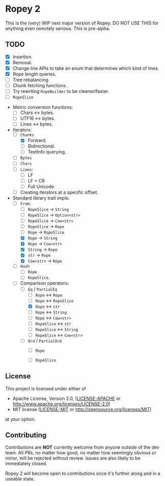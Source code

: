 # Ropey 2

This is the (very) WIP next major version of Ropey.  DO NOT USE THIS for anything even remotely serious.  This is pre-alpha.

## TODO

- [x] Insertion.
- [x] Removal.
- [x] Change line APIs to take an enum that determines which kind of lines.
- [x] Rope length queries.
- [ ] Tree rebalancing.
- [ ] Chunk fetching functions.
- [ ] Try rewriting `RopeBuilder` to be cleaner/faster.
- [ ] `RopeSlice`
- Metric conversion functions:
  - [ ] Chars <-> bytes.
  - [ ] UTF16 <-> bytes.
  - [ ] Lines <-> bytes.
- Iterators:
  - [ ] `Chunks`
    - [x] Forward.
    - [ ] Bidirectional.
    - [ ] TextInfo querying.
  - [ ] `Bytes`
  - [ ] `Chars`
  - [ ] `Lines`:
    - [ ] LF
    - [ ] LF + CR
    - [ ] Full Unicode
  - [ ] Creating iterators at a specific offset.
- Standard library trait impls:
  - [ ] `From`:
    - [ ] `RopeSlice` -> `String`
    - [ ] `RopeSlice` -> `Option<str>`
    - [ ] `RopeSlice` -> `Cow<str>`
    - [ ] `RopeSlice` -> `Rope`
    - [ ] `Rope` -> `RopeSlice`
    - [x] `Rope` -> `String`
    - [x] `Rope` -> `Cow<str>`
    - [x] `String` -> `Rope`
    - [x] `str` -> `Rope`
    - [x] `Cow<str>` -> `Rope`
  - [ ] `Hash`
    - [ ] `Rope`
    - [ ] `RopeSlice`.
  - [ ] Comparison operators:
    - [ ] `Eq` / `PartialEq`
      - [ ] `Rope` <-> `Rope`
      - [ ] `Rope` <-> `RopeSlice`
      - [x] `Rope` <-> `str`
      - [ ] `Rope` <-> `String`
      - [ ] `Rope` <-> `Cow<str>`
      - [ ] `RopeSlice` <-> `str`
      - [ ] `RopeSlice` <-> `String`
      - [ ] `RopeSlice` <-> `Cow<str>`
    - [ ] `Ord` / `PartialOrd`
      - [ ] `Rope`
      - [ ] `RopeSlice`


## License

This project is licensed under either of

 * Apache License, Version 2.0, ([LICENSE-APACHE](LICENSE-APACHE) or
   http://www.apache.org/licenses/LICENSE-2.0)
 * MIT license ([LICENSE-MIT](LICENSE-MIT) or
   http://opensource.org/licenses/MIT)

at your option.


## Contributing

Contributions are **NOT** currently welcome from anyone outside of the dev team.  All PRs, no matter how good, no matter how seemingly obvious or minor, will be rejected without review.  Issues are also likely to be immediately closed.

Ropey 2 will become open to contributions once it's further along and in a useable state.

